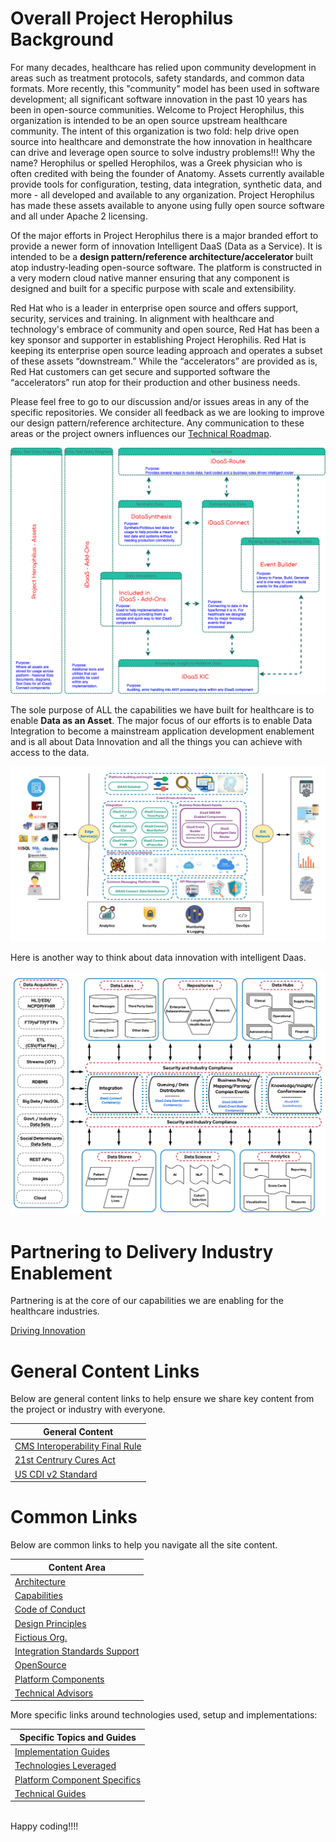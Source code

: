 [comment]: <> (![iDaaS Word Art]&#40;images/iDAAS-Web-WordCloud.png&#41;)

# Overall Project Herophilus Background
For many decades, healthcare has relied upon community development in areas such as treatment protocols, safety standards, 
and common data formats. More recently, this "community" model has been used in software development; all significant 
software innovation in the past 10 years has been in open-source communities. Welcome to Project Herophilus, this 
organization is intended to be an open source upstream healthcare community. The intent of this organization is two 
fold: help drive open source into healthcare and demonstrate the how innovation in healthcare can drive and leverage 
open source to solve industry problems!!! Why the name? Herophilus or spelled Herophilos, was a Greek physician who 
is often credited with being the founder of Anatomy. Assets currently available provide tools for configuration, 
testing, data integration, synthetic data, and more - all developed and available to any organization. Project 
Herophilus has made these assets available to anyone using fully open source software and all under Apache 2 licensing.

Of the major efforts in Project Herophilus there is a major branded effort to provide a newer form of innovation
Intelligent DaaS (Data as a Service). It is intended to be a <b> design pattern/reference architecture/accelerator </b> 
built atop industry-leading open-source software. The platform is constructed in a very modern cloud native manner ensuring 
that any component is designed and built for a specific purpose with scale and extensibility. 

Red Hat who is a leader in enterprise open source and offers support, security, services and training. In alignment with 
healthcare and technology's embrace of community and open source, Red Hat has been a key sponsor and supporter in 
establishing Project Herophilis. Red Hat is keeping its enterprise open source leading approach and operates a subset 
of these assets “downstream.” While the “accelerators” are provided as is, Red Hat customers can get secure and 
supported software the “accelerators” run atop for their production and other business needs.

Please feel free to go to our discussion  and/or issues areas in any of the specific repositories. We consider all 
feedback as we are looking to improve our design pattern/reference architecture. Any communication to these areas 
or the project owners influences our [Technical Roadmap](docs/Roadmap/index.md).

![iDaaS Components](images/iDaaS-Components.png)

The sole purpose of ALL the capabilities we have built for healthcare is to enable <b> Data as an Asset</b>.
The major focus of our efforts is to enable Data Integration to become a mainstream application development enablement
and is all about Data Innovation and all the things you can achieve with access to the data.

![iDaaS Art of the Possible](images/iDAASPlatform-iDaaSDataFlow-Detailed.png)

Here is another way to think about data innovation with intelligent Daas.

![iDaaS Art of the Possible](images/iDAASPlatform-Visuals-iDAASDataTier-4Rs.png)

# Partnering to Delivery Industry Enablement
Partnering is at the core of our capabilities we are enabling for the healthcare industries.

[Driving Innovation](docs/Technical/Implementation.md)

# General Content Links
Below are general content links to help ensure we share key content from the project or industry with everyone.

| General Content|
| -------------|
| <a href="https://github.com/Project-Herophilus/Project-Herophilus-Assets/tree/main/IndustryPublishedContent/CMS/CMS-Interoperability%20and%20Data%20Access%20Final%20Rule.pdf" target="_blank">CMS Interoperability Final Rule</a>|
| <a href="https://github.com/Project-Herophilus/Project-Herophilus-Assets/tree/main/IndustryPublishedContent/ONC/ONC_Cures_Act_Final_Rule_03092020.pdf" target="_blank">21st Centrury Cures Act</a>|
| <a href="https://github.com/Project-Herophilus/Project-Herophilus-Assets/tree/main/IndustryPublishedContent/FHIR/USCDI-Version-2-July-2021-Final.pdf" target="_blank">US CDI v2 Standard</a>|

# Common Links
Below are common links to help you navigate all the site content.

| Content Area |
| -------------|
|[Architecture](docs/Design/Architecture.md)|
|[Capabilities](docs/Design/Capabilities.md)|
|[Code of Conduct](docs/General/CodeOfConduct.md)|
|[Design Principles](docs/Design/DesignPrinciples.md)|
|[Fictious Org.](docs/General/FictitiousOrg.md)|
|[Integration Standards Support](docs/Design/IntegrationStandardsSupported.md)|
|[OpenSource](docs/General/OpenSource.md)|
|[Platform Components](docs/Design/PlatformComponents.md)|
|[Technical Advisors](docs/General/TechnicalLeadership.md)|

[comment]: <> (|[Technical Leadership]&#40;docs/General/TechnicalLeadership.md&#41;|)

More specific links around technologies used, setup and implementations:

| Specific Topics and Guides |
| -------------|
|[Implementation Guides](docs/ImplementationGuides/intro.md)|
|[Technologies Leveraged](docs/Technical/Technologies.md)|
|[Platform Component Specifics](docs/UseCases/PlatformComponents-Specific.md)|
|[Technical Guides](docs/Technical/intro.md)|



<br/>
Happy coding!!!!
